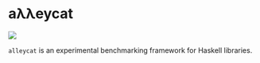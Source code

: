 # aλλeycat

<div><img src="https://raw.github.com/ocramz/alleycat/master/doc/logo-3-low.png" /></div>



`alleycat` is an experimental benchmarking framework for Haskell libraries.

